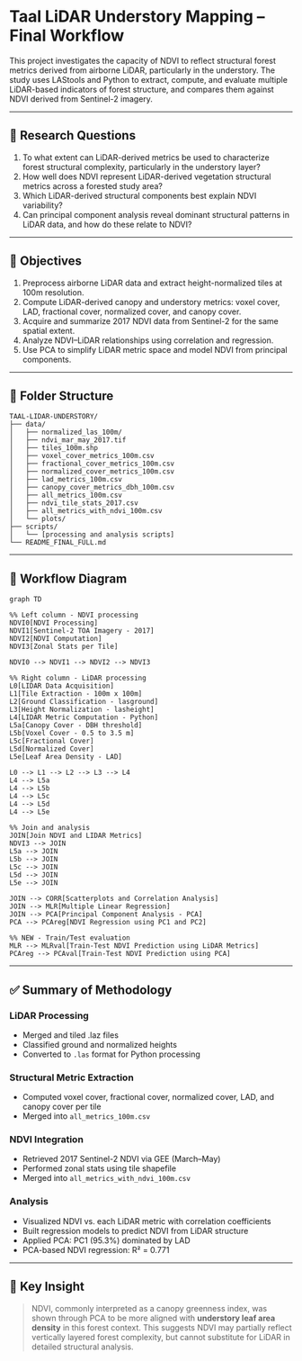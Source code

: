 
# Taal LiDAR Understory Mapping – Final Workflow

This project investigates the capacity of NDVI to reflect structural forest metrics derived from airborne LiDAR, particularly in the understory. The study uses LAStools and Python to extract, compute, and evaluate multiple LiDAR-based indicators of forest structure, and compares them against NDVI derived from Sentinel-2 imagery.

---

## 🎯 Research Questions

1. To what extent can LiDAR-derived metrics be used to characterize forest structural complexity, particularly in the understory layer?
2. How well does NDVI represent LiDAR-derived vegetation structural metrics across a forested study area?
3. Which LiDAR-derived structural components best explain NDVI variability?
4. Can principal component analysis reveal dominant structural patterns in LiDAR data, and how do these relate to NDVI?

---

## 🎯 Objectives

1. Preprocess airborne LiDAR data and extract height-normalized tiles at 100m resolution.
2. Compute LiDAR-derived canopy and understory metrics: voxel cover, LAD, fractional cover, normalized cover, and canopy cover.
3. Acquire and summarize 2017 NDVI data from Sentinel-2 for the same spatial extent.
4. Analyze NDVI–LiDAR relationships using correlation and regression.
5. Use PCA to simplify LiDAR metric space and model NDVI from principal components.

---

## 📁 Folder Structure

```
TAAL-LIDAR-UNDERSTORY/
├── data/
│   ├── normalized_las_100m/
│   ├── ndvi_mar_may_2017.tif
│   ├── tiles_100m.shp
│   ├── voxel_cover_metrics_100m.csv
│   ├── fractional_cover_metrics_100m.csv
│   ├── normalized_cover_metrics_100m.csv
│   ├── lad_metrics_100m.csv
│   ├── canopy_cover_metrics_dbh_100m.csv
│   ├── all_metrics_100m.csv
│   ├── ndvi_tile_stats_2017.csv
│   ├── all_metrics_with_ndvi_100m.csv
│   └── plots/
├── scripts/
│   └── [processing and analysis scripts]
└── README_FINAL_FULL.md
```

---

## 🧭 Workflow Diagram

```mermaid
graph TD

%% Left column - NDVI processing
NDVI0[NDVI Processing]
NDVI1[Sentinel-2 TOA Imagery - 2017]
NDVI2[NDVI Computation]
NDVI3[Zonal Stats per Tile]

NDVI0 --> NDVI1 --> NDVI2 --> NDVI3

%% Right column - LiDAR processing
L0[LIDAR Data Acquisition]
L1[Tile Extraction - 100m x 100m]
L2[Ground Classification - lasground]
L3[Height Normalization - lasheight]
L4[LIDAR Metric Computation - Python]
L5a[Canopy Cover - DBH threshold]
L5b[Voxel Cover - 0.5 to 3.5 m]
L5c[Fractional Cover]
L5d[Normalized Cover]
L5e[Leaf Area Density - LAD]

L0 --> L1 --> L2 --> L3 --> L4
L4 --> L5a
L4 --> L5b
L4 --> L5c
L4 --> L5d
L4 --> L5e

%% Join and analysis
JOIN[Join NDVI and LIDAR Metrics]
NDVI3 --> JOIN
L5a --> JOIN
L5b --> JOIN
L5c --> JOIN
L5d --> JOIN
L5e --> JOIN

JOIN --> CORR[Scatterplots and Correlation Analysis]
JOIN --> MLR[Multiple Linear Regression]
JOIN --> PCA[Principal Component Analysis - PCA]
PCA --> PCAreg[NDVI Regression using PC1 and PC2]

%% NEW - Train/Test evaluation
MLR --> MLRval[Train-Test NDVI Prediction using LiDAR Metrics]
PCAreg --> PCAval[Train-Test NDVI Prediction using PCA]
```

---

## ✅ Summary of Methodology

### LiDAR Processing
- Merged and tiled .laz files
- Classified ground and normalized heights
- Converted to `.las` format for Python processing

### Structural Metric Extraction
- Computed voxel cover, fractional cover, normalized cover, LAD, and canopy cover per tile
- Merged into `all_metrics_100m.csv`

### NDVI Integration
- Retrieved 2017 Sentinel-2 NDVI via GEE (March–May)
- Performed zonal stats using tile shapefile
- Merged into `all_metrics_with_ndvi_100m.csv`

### Analysis
- Visualized NDVI vs. each LiDAR metric with correlation coefficients
- Built regression models to predict NDVI from LiDAR structure
- Applied PCA: PC1 (95.3%) dominated by LAD
- PCA-based NDVI regression: R² = 0.771

---

## 🧠 Key Insight

> NDVI, commonly interpreted as a canopy greenness index, was shown through PCA to be more aligned with **understory leaf area density** in this forest context. This suggests NDVI may partially reflect vertically layered forest complexity, but cannot substitute for LiDAR in detailed structural analysis.
